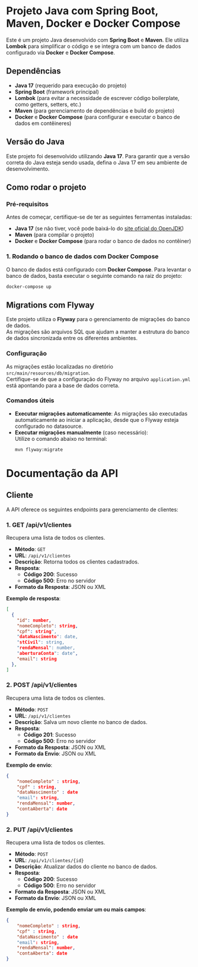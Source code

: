 # Projeto Java com Spring Boot, Maven, Docker e Docker Compose

Este é um projeto Java desenvolvido com **Spring Boot** e **Maven**. Ele utiliza **Lombok** para simplificar o código e se integra com um banco de dados configurado via **Docker** e **Docker Compose**.

## Dependências

- **Java 17** (requerido para execução do projeto)
- **Spring Boot** (framework principal)
- **Lombok** (para evitar a necessidade de escrever código boilerplate, como getters, setters, etc.)
- **Maven** (para gerenciamento de dependências e build do projeto)
- **Docker** e **Docker Compose** (para configurar e executar o banco de dados em contêineres)

## Versão do Java

Este projeto foi desenvolvido utilizando **Java 17**. Para garantir que a versão correta do Java esteja sendo usada, defina o Java 17 em seu ambiente de desenvolvimento.

## Como rodar o projeto

### Pré-requisitos

Antes de começar, certifique-se de ter as seguintes ferramentas instaladas:

- **Java 17** (se não tiver, você pode baixá-lo do [site oficial do OpenJDK](https://adoptopenjdk.net/))
- **Maven** (para compilar o projeto)
- **Docker** e **Docker Compose** (para rodar o banco de dados no contêiner)

### 1. Rodando o banco de dados com Docker Compose

O banco de dados está configurado com **Docker Compose**. Para levantar o banco de dados, basta executar o seguinte comando na raiz do projeto:

```bash
docker-compose up
```
## Migrations com Flyway

Este projeto utiliza o **Flyway** para o gerenciamento de migrações do banco de dados.  
As migrações são arquivos SQL que ajudam a manter a estrutura do banco de dados sincronizada entre os diferentes ambientes.

### Configuração

As migrações estão localizadas no diretório `src/main/resources/db/migration`.  
Certifique-se de que a configuração do Flyway no arquivo `application.yml` está apontando para a base de dados correta.

### Comandos úteis

- **Executar migrações automaticamente**: As migrações são executadas automaticamente ao iniciar a aplicação, desde que o Flyway esteja configurado no datasource.
- **Executar migrações manualmente** (caso necessário):  
  Utilize o comando abaixo no terminal:
  ```bash
  mvn flyway:migrate

# Documentação da API

## Cliente

A API oferece os seguintes endpoints para gerenciamento de clientes:

### 1. **GET /api/v1/clientes**

Recupera uma lista de todos os clientes.

- **Método**: `GET`
- **URL**: `/api/v1/clientes`
- **Descrição**: Retorna todos os clientes cadastrados.
- **Resposta**:
  - **Código 200**: Sucesso
  - **Código 500**: Erro no servidor
- **Formato da Resposta**: JSON ou XML

**Exemplo de resposta**:
```json
[
  {
    "id": number,
    "nomeCompleto": string,
    "cpf": string",
    "dataNascimento": date,
    "stCivil": string,
    "rendaMensal": number,
    "aberturaConta": date",
    "email": string
  },
]
```
### 2. **POST /api/v1/clientes**

Recupera uma lista de todos os clientes.

- **Método**: `POST`
- **URL**: `/api/v1/clientes`
- **Descrição**: Salva um novo cliente no banco de dados.
- **Resposta**:
  - **Código 201**: Sucesso
  - **Código 500**: Erro no servidor
- **Formato da Resposta**: JSON ou XML
- **Formato da Envio**: JSON ou XML

**Exemplo de envio**:
```json
{
    "nomeCompleto" : string,
    "cpf" : string,
    "dataNascimento" : date
    "email": string,
    "rendaMensal": number,
    "contaAberta": date
}
```
### 2. **PUT /api/v1/clientes**

Recupera uma lista de todos os clientes.

- **Método**: `POST`
- **URL**: `/api/v1/clientes/{id}`
- **Descrição**: Atualizar dados do cliente no banco de dados.
- **Resposta**:
  - **Código 200**: Sucesso
  - **Código 500**: Erro no servidor
- **Formato da Resposta**: JSON ou XML
- **Formato da Envio**: JSON ou XML

**Exemplo de envio, podendo enviar um ou mais campos**:
```json
{
    "nomeCompleto" : string,
    "cpf" : string,
    "dataNascimento" : date
    "email": string,
    "rendaMensal": number,
    "contaAberta": date
}


